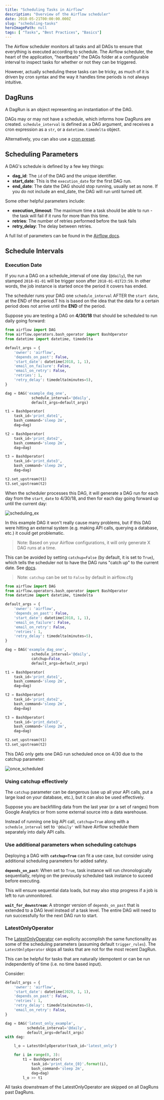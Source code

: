 ```yaml
---
title: "Scheduling Tasks in Airflow"
description: "Overview of the Airflow scheduler"
date: 2018-05-21T00:00:00.000Z
slug: "scheduling-tasks"
heroImagePath: null
tags: [ "Tasks", "Best Practices", "Basics"]
---
```


The Airflow scheduler monitors all tasks and all DAGs to ensure that everything is executed according to schedule. The Airflow scheduler, the heart of the application, "heartbeats" the DAGs folder at a configurable interval to inspect tasks for whether or not they can be triggered.

However, actually scheduling these tasks can be tricky, as much of it is driven by cron syntax and the way it handles time periods is not always intuitive.

## DagRuns

A DagRun is an object representing an instantiation of the DAG.

DAGs may or may not have a schedule, which informs how DagRuns are created. `schedule_interval` is defined as a DAG argument, and receives a cron expression as a `str`, or a `datetime.timedelta` object.

Alternatively, you can also use a [cron preset](https://airflow.apache.org/scheduler.html).

## Scheduling Parameters

A DAG's schedule is defined by a few key things:

* **dag_id**: The `id` of the DAG and the unique identifier.
* **start_date**: This is the `execution_date` for the first DAG run.
* **end_date**: The date the DAG should stop running, usually set as none. If you do not include an end_date, the DAG will run until turned off.

Some other helpful parameters include:

* **execution_timeout**: The maximum time a task should be able to run - the task will fail if it runs for more than this time.
* **retries**: The number of retries performed before the task fails
* **retry_delay**: The delay between retries.

A full list of parameters can be found in the [Airflow docs](https://airflow.apache.org/docs/stable/_api/airflow/models/index.html).

## Schedule Intervals

### Execution Date

If you run a DAG on a schedule_interval of one day (`@daily`), the run stamped `2018-01-01` will be trigger soon after `2018-01-01T23:59`. In other words, the job instance is started once the period it covers has ended.

The scheduler runs your DAG one `schedule_interval` AFTER the `start date`, at the END of the period.T his is based on the idea that the data for a certain period does not arrive until the **END** of the period.

Suppose you are testing a DAG on **4/30/18** that should be scheduled to run daily going forward:


```python
from airflow import DAG
from airflow.operators.bash_operator import BashOperator
from datetime import datetime, timedelta

default_args = {
    'owner': 'airflow',
    'depends_on_past': False,
    'start_date': datetime(2018, 1, 1),
    'email_on_failure': False,
    'email_on_retry': False,
    'retries': 1,
    'retry_delay': timedelta(minutes=5),
}

dag = DAG('example_dag_one',
            schedule_interval='@daily',
            default_args=default_args)

t1 = BashOperator(
    task_id='print_date1',
    bash_command='sleep 2m',
    dag=dag)

t2 = BashOperator(
    task_id='print_date2',
    bash_command='sleep 2m',
    dag=dag)

t3 = BashOperator(
    task_id='print_date3',
    bash_command='sleep 2m',
    dag=dag)

t2.set_upstream(t1)
t3.set_upstream(t2)
```

When the scheduler processes this DAG, it will generate a DAG run for each day from the `start_date` to 4/30/18, and then for each day going forward up until the current day:

![scheduling_ex](https://assets.astronomer.io/website/img/guides/ucg_scheduling.png)

In this example DAG it won't really cause many problems, but if this DAG were hitting an external system (e.g. making API calls, querying a database, etc.) it could get problematic.

> Note: Based on your Airflow configurations, it will only generate X DAG runs at a time.

This can be avoided by setting `catchup=False` (by default, it is set to `True`), which tells the scheduler not to have the DAG runs "catch up" to the current date. See [docs](https://airflow.apache.org/scheduler.html#backfill-and-catchup).

> Note: `catchup` can be set to `False` by default in airflow.cfg

```python
from airflow import DAG
from airflow.operators.bash_operator import BashOperator
from datetime import datetime, timedelta

default_args = {
	'owner': 'airflow',
	'depends_on_past': False,
	'start_date': datetime(2018, 1, 1),
	'email_on_failure': False,
	'email_on_retry': False,
	'retries': 1,
	'retry_delay': timedelta(minutes=5),
}

dag = DAG('example_dag_one',
            schedule_interval='@daily',
            catchup=False,
            default_args=default_args)

t1 = BashOperator(
    task_id='print_date1',
    bash_command='sleep 2m',
    dag=dag)

t2 = BashOperator(
    task_id='print_date2',
    bash_command='sleep 2m',
    dag=dag)

t3 = BashOperator(
    task_id='print_date3',
    bash_command='sleep 2m',
    dag=dag)

t2.set_upstream(t1)
t3.set_upstream(t2)
```

This DAG only gets one DAG run scheduled once on 4/30 due to the catchup parameter:

![once_scheduled](https://assets.astronomer.io/website/img/guides/ucg_scheduling_catchup.png)

### Using catchup effectively

The `catchup` parameter can be dangerous (use up all your API calls, put a large load on your database,  etc.), but it can also be used effectively.

Suppose you are backfilling data from the last year (or a set of ranges) from Google Analytics or from some external source into a data warehouse.

Instead of running one big API call, `catchup=True` along with a `schedule_interval` set to `'@daily'` will have Airflow schedule them separately into daily API calls.

### Use additional parameters when scheduling catchups

Deploying a DAG with **`catchup=True`** can fit a use case, but consider using additional scheduling parameters for added safety.

**`depends_on_past`**: When set to `True`, task instance will run chronologically sequentially, relying on the previously scheduled task instance to suceed before executing.

This will ensure sequential data loads, but may also stop progress if a job is left to run unmonitored.

**`wait_for_downstream`**: A stronger version of `depends_on_past` that is extended to a DAG level instead of a task level. The entire DAG will need to run successfully for the next DAG run to start.

###  LatestOnlyOperator

The [LatestOnlyOperator](https://airflow.apache.org/concepts.html#latest-run-only) can explicity accomplish the same functionality as some of the scheduling parameters (assuming default `trigger_rules`). The `LatestOnlyOperator` skips all tasks that are not for the most recent DagRun.

This can be helpful for tasks that are naturally idempotent or can be run independently of time (i.e. no time based input).

Consider:

```python
default_args = {
    'owner': 'airflow',
    'start_date': datetime(2020, 1, 1),
    'depends_on_past': False,
    'retries': 1,
    'retry_delay': timedelta(minutes=5),
    'email_on_retry': False,
}

dag = DAG('latest_only_example',
          schedule_interval='@daily',
          default_args=default_args)
with dag:

    l_o = LatestOnlyOperator(task_id='latest_only')

    for i in range(0, 3):
        t1 = BashOperator(
            task_id='print_date_{0}'.format(i),
            bash_command='sleep 2m',
            dag=dag)
        l_o >> t1
```

All tasks downstream of the LatestOnlyOperator are skipped on all DagRuns past DagRuns.
